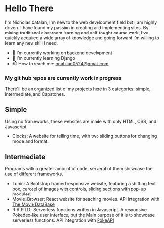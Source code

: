 # Hello There 
I'm Nicholas Catalan, I'm new to the web development field but I am highly driven. I have found my passion in creating and implementing sites. By mixing traditional classroom learning and self-taught course work, I’ve quickly acquired a wide array of knowledge and going forward I’m willing to learn any new skill I need.

- 🔭 I’m currently working on backend development
- 🌱 I’m currently learning Django
- 📫 How to reach me: ncatalan0524@gmail.com

### My git hub repos are currently work in progress
There'll be an organized list of my projects here in 3 categories: simple, intermediate, and Capstones.

## Simple
Using no frameworks, these websites are made with only HTML, CSS, and Javascript
- Clocks: A website for telling time, with two sliding buttons for changing mode and format.

## Intermediate
Programs with a greater amount of code, serveral of them showcase the use of different frameworks.
- Tunic: A Bootstrap framed responsive website, featuring a shifting text box, carosel of images with controls, sliding sections with pop-up modules.
- Movie_Browser: React website for seaching movies. API integration with [The Movie DataBase](https://www.themoviedb.org/?language=en-US) 
- R.A.P.I.D.: Serverless functions written in Javascript. A responsive Pokedex-like user interface, but the Main purpose of it is to showcase serverless functions. API integration with [PokeAPI](https://pokeapi.co)

